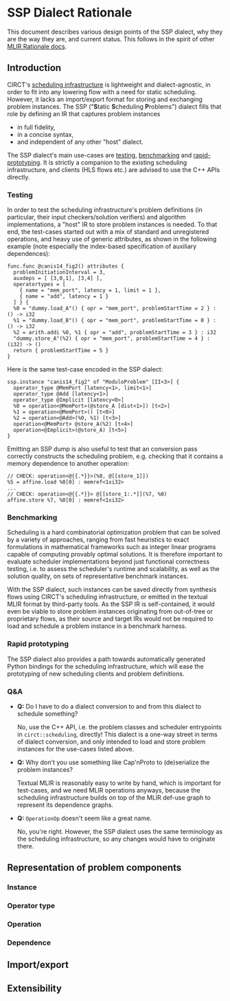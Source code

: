 # SSP Dialect Rationale

This document describes various design points of the SSP dialect, why they are
the way they are, and current status.  This follows in the spirit of other
[MLIR Rationale docs](https://mlir.llvm.org/docs/Rationale/).

## Introduction

CIRCT's [scheduling infrastructure](https://circt.llvm.org/docs/Scheduling/) is lightweight and dialect-agnostic, in order to fit into any lowering flow with a need for static scheduling. However, it lacks an import/export format for storing and exchanging problem instances. The SSP ("**S**tatic **S**cheduling **P**roblems") dialect fills that role by defining an IR that captures problem instances 
- in full fidelity,
- in a concise syntax,
- and independent of any other "host" dialect.

The SSP dialect's main use-cases are [testing](#testing), [benchmarking](#benchmarking) and [rapid-prototyping](#rapid-prototyping). It is strictly a companion to the existing scheduling infrastructure, and clients (HLS flows etc.) are advised to use the C++ APIs directly.

### Testing

In order to test the scheduling infrastructure's problem definitions (in particular, their input checkers/solution verifiers) and algorithm implementations, a "host" IR to store problem instances is needed. To that end, the test-cases started out with a mix of standard and unregistered operations, and heavy use of generic attributes, as shown in the following example (note especially the index-based specification of auxiliary dependences):

```mlir
func.func @canis14_fig2() attributes {
  problemInitiationInterval = 3,
  auxdeps = [ [3,0,1], [3,4] ],
  operatortypes = [
    { name = "mem_port", latency = 1, limit = 1 },
    { name = "add", latency = 1 }
  ] } {
  %0 = "dummy.load_A"() { opr = "mem_port", problemStartTime = 2 } : () -> i32
  %1 = "dummy.load_B"() { opr = "mem_port", problemStartTime = 0 } : () -> i32
  %2 = arith.addi %0, %1 { opr = "add", problemStartTime = 3 } : i32
  "dummy.store_A"(%2) { opr = "mem_port", problemStartTime = 4 } : (i32) -> ()
  return { problemStartTime = 5 }
}
```

Here is the same test-case encoded in the SSP dialect:

```mlir
ssp.instance "canis14_fig2" of "ModuloProblem" [II<3>] {
  operator_type @MemPort [latency<1>, limit<1>]
  operator_type @Add [latency<1>]
  operator_type @Implicit [latency<0>]
  %0 = operation<@MemPort>(@store_A [dist<1>]) [t<2>]
  %1 = operation<@MemPort>() [t<0>]
  %2 = operation<@Add>(%0, %1) [t<3>]
  operation<@MemPort> @store_A(%2) [t<4>]
  operation<@Implicit>(@store_A) [t<5>]
}
```

Emitting an SSP dump is also useful to test that an conversion pass correctly constructs the scheduling problem, e.g. checking that it contains a memory dependence to another operation:

```mlir
// CHECK: operation<@{{.*}}>(%0, @[[store_1]])
%5 = affine.load %0[0] : memref<1xi32>
...
// CHECK: operation<@{{.*}}> @[[store_1:.*]](%7, %0)
affine.store %7, %0[0] : memref<1xi32>
```

### Benchmarking

Scheduling is a hard combinatorial optimization problem that can be solved by a variety of approaches, ranging from fast heuristics to exact formulations in mathematical frameworks such as integer linear programs capable of computing provably optimal solutions. It is therefore important to evaluate scheduler implementations beyond just functional correctness testing, i.e. to assess the scheduler's runtime and scalability, as well as the solution quality, on sets of representative benchmark instances.

With the SSP dialect, such instances can be saved directly from synthesis flows using CIRCT's scheduling infrastructure, or emitted in the textual MLIR format by third-party tools. As the SSP IR is self-contained, it would even be viable to store problem instances originating from out-of-tree or proprietary flows, as their source and target IRs would not be required to load and schedule a problem instance in a benchmark harness.

### Rapid prototyping

The SSP dialect also provides a path towards automatically generated Python bindings for the scheduling infrastructure, which will ease the prototyping of new scheduling clients and problem definitions.

### Q&A
- **Q:** Do I have to do a dialect conversion to and from this dialect to schedule something?

  No, use the C++ API, i.e. the problem classes and scheduler entrypoints in `circt::scheduling`, directly! This dialect is a one-way street in terms of dialect conversion, and only intended to load and store problem instances for the use-cases listed above.

- **Q:** Why don't you use something like Cap'nProto to (de)serialize the problem instances?

  Textual MLIR is reasonably easy to write by hand, which is important for test-cases, and we need MLIR operations anyways, because the scheduling infrastructure builds on top of the MLIR def-use graph to represent its dependence graphs.

- **Q:** `OperationOp` doesn't seem like a great name.

  No, you're right. However, the SSP dialect uses the same terminology as the scheduling infrastructure, so any changes would have to originate there.

## Representation of problem components

### Instance

### Operator type

### Operation

### Dependence

## Import/export

## Extensibility
